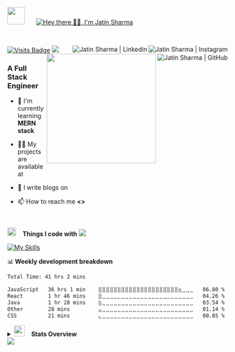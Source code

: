 <p align="left">
  <img src="https://media.giphy.com/media/hvRJCLFzcasrR4ia7z/giphy.gif" width="40px" height="40px" style="margin-right: 10px;" />
 &nbsp;&nbsp;
  <a href="#">
    <img src="https://readme-typing-svg.herokuapp.com?font=Tourney&weight=900&size=30&duration=4000&pause=5000&color=1e90ff&center=false&vCenter=true&repeat=true&random=false&width=600&lines=Hello+%3Ccoders!%2F%3E%2C+I'm+Jatin+Sharma" alt="Hey there 🙋‍♂️, I'm Jatin Sharma" />
  </a>
</p>


  <!-- <a href=" /">
    <img
      alt=" Jatin  Sharma"
      src="./assets/banner.jpg"
      width="100%"
    />
  </a> -->
<br/>

[![Visits Badge](https://komarev.com/ghpvc/?username=jatinsharma13eng&label=Profile%20views&color=red&style=for-the-badge)]( )
<a href="https://www.instagram.com/jatin._vats/" target="_blank"><img align="right" src="https://ziadoua.github.io/m3-Markdown-Badges/badges/Instagram/instagram2.svg" alt=" Jatin  Sharma | Instagram" ></img></a>
<a href="https://www.linkedin.com/in/jatin-sharma-92418a291/" target="_blank"><img align="right" src="https://ziadoua.github.io/m3-Markdown-Badges/badges/LinkedIn/linkedin2.svg" alt=" Jatin  Sharma | Linkedin" /></a>
<a href="https://github.com/jatinsharma13eng" target="_blank"><img align="right" src="https://ziadoua.github.io/m3-Markdown-Badges/badges/Github/github2.svg" alt=" Jatin  Sharma | GitHub" /></a>
<img src="https://user-images.githubusercontent.com/73097560/115834477-dbab4500-a447-11eb-908a-139a6edaec5c.gif">
<a href=" /" target="_blank"><img align='right' src='https://media2.giphy.com/media/v1.Y2lkPTc5MGI3NjExaWI0NWF6MGE2ZzJxbWplcDczOWZpODhjNXNxNnVpdTg2eTByMWp4NSZlcD12MV9pbnRlcm5hbF9naWZfYnlfaWQmY3Q9cw/RgutegYIHk2Nhxj4m5/giphy.gif' width='250'></a>

<h3>A Full Stack Engineer</h3>

- 🌱 I'm currently learning **MERN stack**

- 👨‍💻 My projects are available at []( /projects)

- 📝 I write blogs on []( /blog)

- 📫 How to reach me **<>**

<br/>

<img src="https://media2.giphy.com/media/QssGEmpkyEOhBCb7e1/giphy.gif?cid=ecf05e47a0n3gi1bfqntqmob8g9aid1oyj2wr3ds3mg700bl&rid=giphy.gif" width ="20"> &ensp; <b> Things I code with</b>
<img src="https://user-images.githubusercontent.com/73097560/115834477-dbab4500-a447-11eb-908a-139a6edaec5c.gif"><br>

<p align="left">

[![My Skills](https://go-skill-icons.vercel.app/api/icons?i=html,css,js,ts,react,nextjs,tailwind,framer,figma,reactrouter,markdown,nodejs,expressjs,redis,postgresql,zustand,pnpm,git,github,docker,aws,bash,python,c,java,rust,azure,mysql,linux,android,gitlab,blender,canva,gimp,mui,storybook,go,gcp,graphql,npm,firebase&theme=dark&titles=true)]( )

</p>
📊<b> Weekly development breakdown</b>

```txt
Total Time: 41 hrs 2 mins

JavaScript   36 hrs 1 min    ⣿⣿⣿⣿⣿⣿⣿⣿⣿⣿⣿⣿⣿⣿⣿⣿⣿⣿⣿⣿⣿⣶⣀⣀⣀   86.80 %
React        1 hr 46 mins    ⣿⣀⣀⣀⣀⣀⣀⣀⣀⣀⣀⣀⣀⣀⣀⣀⣀⣀⣀⣀⣀⣀⣀⣀⣀   04.26 %
Java         1 hr 28 mins    ⣷⣀⣀⣀⣀⣀⣀⣀⣀⣀⣀⣀⣀⣀⣀⣀⣀⣀⣀⣀⣀⣀⣀⣀⣀   03.54 %
Other        28 mins         ⣤⣀⣀⣀⣀⣀⣀⣀⣀⣀⣀⣀⣀⣀⣀⣀⣀⣀⣀⣀⣀⣀⣀⣀⣀   01.14 %
CSS          21 mins         ⣄⣀⣀⣀⣀⣀⣀⣀⣀⣀⣀⣀⣀⣀⣀⣀⣀⣀⣀⣀⣀⣀⣀⣀⣀   00.85 %
```

<details>
  <summary>
    <img src="https://media.giphy.com/media/iY8CRBdQXODJSCERIr/giphy.gif" width ="25"> &ensp;
    <b>Stats Overview</b>

  </summary>

   <img src="https://user-images.githubusercontent.com/73097560/115834477-dbab4500-a447-11eb-908a-139a6edaec5c.gif">

  <div align="center">
    <span>
      <a href=" ">
        <img width="330" src="https://github-readme-stats-salesp07.vercel.app/api/top-langs/?username=jatinsharma13eng&langs_count=8&layout=compact&theme=dark&border_radius=10&hide_border=true" alt="top langs" />
      </a>
    </span>
    <span>
      <a href=" ">
        <img width="410" src="https://github-readme-stats-salesp07.vercel.app/api?username=jatinsharma13eng&count_private=true&show_icons=true&theme=dark&rank_icon=github&hide_border=true&border_radius=10" alt="readme stats" />
      </a>
    </span>
    <span>
      <a href=" ">
        <img width="430" src="https://github-readme-streak-stats-salesp07.vercel.app/?user=jatinsharma13eng&count_private=true&theme=dark&hide_border=true&border_radius=10&card_width=495" alt="streak stats" />
      </a>
    </span>
  </div>
</details>

<img src="https://user-images.githubusercontent.com/73097560/115834477-dbab4500-a447-11eb-908a-139a6edaec5c.gif">
<br/>
